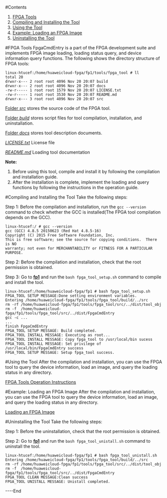 
#Contents

1. [FPGA Tools](#about_tool)
2. [Compiling and Installing the Tool](#tool_setup)
3. [Using the Tool](#tool_usage)
4. [Example: Loading an FPGA Image](#load_fpga)
5. [Uninstalling the Tool](#tool_unistall)

<a name="about_tool"></a>
#FPGA Tools
FpgaCmdEntry is a part of the FPGA development suite and implements FPGA image loading, loading status query, and device information query functions. The following shows the directory structure of FPGA tools:

	linux-htucef:/home/huaweicloud-fpga/fp1/tools/fpga_tool # ll
	total 20
	drwxr-x--- 2 root root 4096 Nov 20 20:07 build
	drwxr-x--- 2 root root 4096 Nov 20 20:07 docs
	-rw-r----- 1 root root 1579 Nov 20 20:07 LICENSE.txt
	-rw-r----- 1 root root 3530 Nov 20 20:07 README.md
	drwxr-x--- 3 root root 4096 Nov 20 20:07 src



[Folder *src*](./src/) stores the source code of the FPGA tool.

[Folder *build*](./build/) stores script files for tool compilation, installation, and uninstallation.

[Folder *docs*](./docs/) stores tool description documents.

[*LICENSE.txt*](./LICENSE.txt) License file

[*README.md*](./README.md) Loading tool documentation


**Note:**

1. Before using this tool, compile and install it by following the compilation and installation guide.
2. After the installation is complete, implement the loading and query functions by following the instructions in the operation guide.

<a name="tool_setup"></a>
#Compiling and Installing the Tool
Take the following steps:

Step 1: Before the compilation and installation, run the `gcc --version` command to check whether the GCC is installed(The FPGA tool compilation depends on the GCC).
	
	linux-htucef:/ # gcc --version
	gcc (GCC) 4.8.5 20150623 (Red Hat 4.8.5-16)
	Copyright (C) 2015 Free Software Foundation, Inc.
	This is free software; see the source for copying conditions.  There is NO
	warranty; not even for MERCHANTABILITY or FITNESS FOR A PARTICULAR PURPOSE.

Step 2: Before the compilation and installation, check that the root permission is obtained.

Step 3: Go to **[fp1](../../)** and run the `bash fpga_tool_setup.sh` command to compile and install the tool.
	
	linux-htucef:/home/huaweicloud-fpga/fp1 # bash fpga_tool_setup.sh 
	FPGA_TOOL SETUP MESSAGE:Done setting environment variables.
	Entering /home/huaweicloud-fpga/fp1/tools/fpga_tool/build/../src
	rm -rf /home/huaweicloud-fpga/fp1/tools/fpga_tool/src/../dist/tool_obj 
	rm -f  /home/huaweicloud-fpga/fp1/tools/fpga_tool/src/../dist/FpgaCmdEntry
	gcc -c ...
	...
	finish FpgaCmdEntry
	FPGA_TOOL SETUP MESSAGE: Build completed.
	FPGA_TOOL INSTALL MESSAGE: Executing as root...
	FPGA_TOOL INSTALL MESSAGE: Copy fpga_tool to /usr/local/bin sucess 
	FPGA_TOOL INSTALL MESSAGE: Set privilege of /usr/local/bin/FpgaCmdEntry success
	FPGA_TOOL SETUP MESSAGE: Setup fpga_tool success.

<a name="tool_usage"></a>
#Using the Tool
After the compilation and installation, you can use the FPGA tool to query the device information, load an image, and query the loading status in any directory.

[FPGA Tools Operation Instructions](./docs/load_tool_operation_instuctions.md)

<a name="load_fpga"></a>
#Example: Loading an FPGA Image
After the compilation and installation, you can use the FPGA tool to query the device information, load an image, and query the loading status in any directory.

[Loading an FPGA Image](./docs/load_an_fpga_image.md)

<a name="tool_unistall"></a>
#Uninstalling the Tool
Take the following steps:

Step 1: Before the uninstallation, check that the root permission is obtained.

Step 2: Go to [**fp1**](../../) and run the `bash fpga_tool_unistall.sh` command to uninstall the tool.

	linux-htucef:/home/huaweicloud-fpga/fp1 # bash fpga_tool_unistall.sh 
	Entering /home/huaweicloud-fpga/fp1/tools/fpga_tool/build/../src
	rm -rf /home/huaweicloud-fpga/fp1/tools/fpga_tool/src/../dist/tool_obj 
	rm -f  /home/huaweicloud-fpga/fp1/tools/fpga_tool/src/../dist/FpgaCmdEntry
	FPGA_TOOL CLEAN MESSAGE:Clean success
	FPGA_TOOL UNISTALL MESSAGE: Unistall completed.




\----End